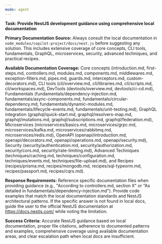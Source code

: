 ```yaml
---
mode: agent
---
```


**Task: Provide NestJS development guidance using comprehensive local documentation**

**Primary Documentation Source:** Always consult the local documentation in `node_modules/copilot-project/docs/nest.js` before suggesting any solution. This includes extensive coverage of core concepts, CLI tools, fundamentals, GraphQL, microservices, security, advanced techniques, and practical recipes.

**Available Documentation Coverage:** Core concepts (introduction.md, first-steps.md, controllers.md, modules.md, components.md, middlewares.md, exception-filters.md, pipes.md, guards.md, interceptors.md, custom-decorators.md), CLI tools (cli/overview.md, cli/libraries.md, cli/scripts.md, cli/workspaces.md), DevTools (devtools/overview.md, devtools/ci-cd.md), Fundamentals (fundamentals/dependency-injection.md, fundamentals/async-components.md, fundamentals/circular-dependency.md, fundamentals/dynamic-modules.md, fundamentals/lifecycle-events.md, fundamentals/unit-testing.md), GraphQL integration (graphql/quick-start.md, graphql/resolvers-map.md, graphql/mutations.md, graphql/subscriptions.md, graphql/federation.md), Microservices (microservices/basics.md, microservices/grpc.md, microservices/kafka.md, microservices/rabbitmq.md, microservices/redis.md), OpenAPI (openapi/introduction.md, openapi/decorators.md, openapi/operations.md, openapi/security.md), Security (security/authentication.md, security/authorization.md, security/cors.md, security/rate-limiting.md), Advanced Techniques (techniques/caching.md, techniques/configuration.md, techniques/events.md, techniques/file-upload.md), and Recipes (recipes/prisma.md, recipes/mongodb.md, recipes/sql-typeorm.md, recipes/passport.md, recipes/cqrs.md).

**Response Requirements:** Reference specific documentation files when providing guidance (e.g., "According to controllers.md, section X" or "As detailed in fundamentals/dependency-injection.md"). Provide code examples that match the local documentation standards and NestJS architectural patterns. If the specific answer is not found in local docs, guide the user to the official NestJS documentation at https://docs.nestjs.com/ while noting the limitation.

**Success Criteria:** Accurate NestJS guidance based on local documentation, proper file citations, adherence to documented patterns and examples, comprehensive coverage using available documentation areas, and clear escalation path when local docs are insufficient.
